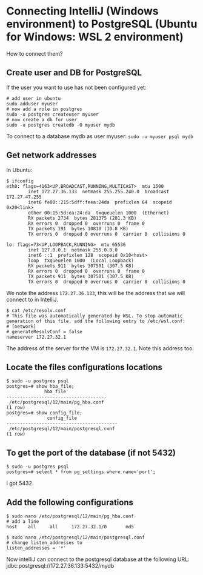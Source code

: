 # Connecting IntelliJ (Windows environment) to PostgreSQL (Ubuntu for Windows: WSL 2 environment)
How to connect them?

<!-- more -->

## Create user and DB for PostgreSQL
If the user you want to use has not been configured yet:
```
# add user in ubuntu
sudo adduser myuser
# now add a role in postgres
sudo -u postgres createuser myuser
# now create a db for user 
sudo -u postgres createdb -O myuser mydb
```

To connect to a database mydb as user myuser: `sudo -u myuser psql mydb`

## Get network addresses
In Ubuntu:
```
$ ifconfig
eth0: flags=4163<UP,BROADCAST,RUNNING,MULTICAST>  mtu 1500
        inet 172.27.36.133  netmask 255.255.240.0  broadcast 172.27.47.255
        inet6 fe80::215:5dff:feea:24da  prefixlen 64  scopeid 0x20<link>
        ether 00:15:5d:ea:24:da  txqueuelen 1000  (Ethernet)
        RX packets 2734  bytes 281375 (281.3 KB)
        RX errors 0  dropped 0  overruns 0  frame 0
        TX packets 191  bytes 10810 (10.8 KB)
        TX errors 0  dropped 0 overruns 0  carrier 0  collisions 0

lo: flags=73<UP,LOOPBACK,RUNNING>  mtu 65536
        inet 127.0.0.1  netmask 255.0.0.0
        inet6 ::1  prefixlen 128  scopeid 0x10<host>
        loop  txqueuelen 1000  (Local Loopback)
        RX packets 911  bytes 307501 (307.5 KB)
        RX errors 0  dropped 0  overruns 0  frame 0
        TX packets 911  bytes 307501 (307.5 KB)
        TX errors 0  dropped 0 overruns 0  carrier 0  collisions 0
```
We note the address `172.27.36.133`, this will be the address that we will connect to in IntelliJ.

```
$ cat /etc/resolv.conf
# This file was automatically generated by WSL. To stop automatic generation of this file, add the following entry to /etc/wsl.conf:
# [network]
# generateResolvConf = false
nameserver 172.27.32.1
```
The address of the server for the VM is `172.27.32.1`. Note this address too.

## Locate the files configurations locations 
```
$ sudo -u postgres psql
postgres=# show hba_file;
              hba_file
-------------------------------------
 /etc/postgresql/12/main/pg_hba.conf
(1 row)
postgres=# show config_file;
               config_file
-----------------------------------------
 /etc/postgresql/12/main/postgresql.conf
(1 row)
```

## To get the port of the database (if not 5432)
```
$ sudo -u postgres psql
postgres=# select * from pg_settings where name='port'; 
```
I got 5432.

## Add the following configurations
```
$ sudo nano /etc/postgresql/12/main/pg_hba.conf
# add a line 
host	all		all		172.27.32.1/0		md5
```
```
$ sudo nano /etc/postgresql/12/main/postgresql.conf
# change listen_addresses to 
listen_addresses = '*'
```

Now intelliJ can connect to the postgresql database at the following URL: jdbc:postgresql://172.27.36.133:5432/mydb
